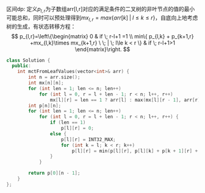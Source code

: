 区间dp: 定义$p_{l,r}$为子数组arr[l,r]对应的满足条件的二叉树的非叶节点的值的最小可能总和，同时可以预处理得到$mx_{l,r}=max\{arr[k] \; |\; l\le k\le r \}$，自底向上地考虑树的生成，有状态转移方程：
$$
p_{l,r}=\left\{\begin{matrix}
0  & if \; r-l+1 =1 \\
 min\{ p_{l,k} + p_{k+1,r} +mx_{l,k}\times mx_{k+1,r} \ \; | \; l\le k < r \} & if \; r-l+1>1
\end{matrix}\right.
$$

```cpp
class Solution {
  public:
    int mctFromLeafValues(vector<int>& arr) {
        int n = arr.size();
        int mx[n][n];
        for (int len = 1; len <= n; len++)
            for (int l = 0, r = l + len - 1; r < n; l++, r++)
                mx[l][r] = len == 1 ? arr[l] : max(mx[l][r - 1], arr[r]);
        int p[n][n];
        for (int len = 1; len <= n; len++)
            for (int l = 0, r = l + len - 1; r < n; l++, r++) {
                if (len == 1)
                    p[l][r] = 0;
                else {
                    p[l][r] = INT32_MAX;
                    for (int k = l; k < r; k++)
                        p[l][r] = min(p[l][r], p[l][k] + p[k + 1][r] + mx[l][k] * mx[k + 1][r]);
                }
            }

        return p[0][n - 1];
    }
};
```